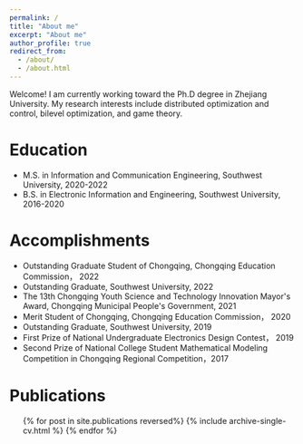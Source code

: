```yaml
---
permalink: /
title: "About me"
excerpt: "About me"
author_profile: true
redirect_from: 
  - /about/
  - /about.html
---
```


Welcome! I am currently  working toward the Ph.D degree in Zhejiang University.  My research interests include distributed optimization and control, bilevel optimization, and game theory.

Education
======

* M.S. in Information and Communication Engineering, Southwest University, 2020-2022
* B.S. in Electronic Information and Engineering, Southwest University, 2016-2020


Accomplishments
======
*  Outstanding Graduate Student of Chongqing, Chongqing Education Commission， 2022
*  Outstanding Graduate, Southwest University, 2022
*  The 13th Chongqing Youth Science and Technology Innovation Mayor's Award, Chongqing Municipal People's Government, 2021
*  Merit Student of Chongqing, Chongqing Education Commission， 2020
*  Outstanding Graduate, Southwest University, 2019
*  First Prize of National Undergraduate Electronics Design Contest， 2019
*  Second Prize of National College Student Mathematical Modeling Competition in Chongqing Regional Competition，2017

Publications
======
  <ul>{% for post in site.publications reversed%}
    {% include archive-single-cv.html %}
  {% endfor %}</ul>
